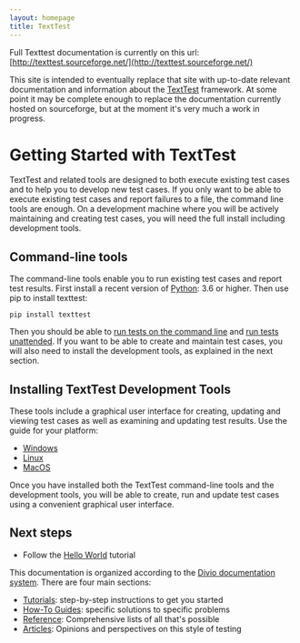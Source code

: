 ```yaml
---
layout: homepage
title: TextTest
---
```


Full Texttest documentation is currently on this url: [http://texttest.sourceforge.net/](http://texttest.sourceforge.net/)

This site is intended to eventually replace that site with up-to-date relevant documentation and information about the [TextTest](https://github.com/texttest) framework. At some point it may be complete enough to replace the documentation currently hosted on sourceforge, but at the moment it's very much a work in progress.

# Getting Started with TextTest

TextTest and related tools are designed to both execute existing test cases and to help you to develop new test cases. If you only want to be able to execute existing test cases and report failures to a file, the command line tools are enough. On a development machine where you will be actively maintaining and creating test cases, you will need the full install including development tools.

## Command-line tools

The command-line tools enable you to run existing test cases and report test results. First install a recent version of [Python](https://www.python.org/): 3.6 or higher. Then use pip to install texttest:

    pip install texttest

Then you should be able to [run tests on the command line](/how_to_guides/texttest_cli.html) and [run tests unattended](/how_to_guides/batch_mode.html). If you want to be able to create and maintain test cases, you will also need to install the development tools, as explained in the next section.

## Installing TextTest Development Tools

These tools include a graphical user interface for creating, updating and viewing test cases as well as examining and updating test results. Use the guide for your platform:

- [Windows](getting_started/install_windows.html)
- [Linux](getting_started/install_linux.html)
- [MacOS](getting_started/install_macos.html)

Once you have installed both the TextTest command-line tools and the development tools, you will be able to create, run and update test cases using a convenient graphical user interface.

## Next steps

- Follow the [Hello World](/tutorials/hello_world.html) tutorial

This documentation is organized according to the [Divio documentation system](https://documentation.divio.com/). There are four main sections: 

- [Tutorials](/tutorials): step-by-step instructions to get you started
- [How-To Guides](/how_to_guides): specific solutions to specific problems
- [Reference](/reference): Comprehensive lists of all that's possible
- [Articles](/articles): Opinions and perspectives on this style of testing
